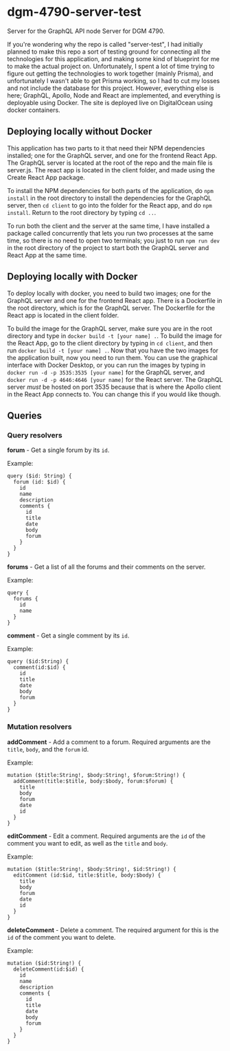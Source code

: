 # dgm-4790-server-test

Server for the GraphQL API node Server for DGM 4790. 

If you're wondering why the repo is called "server-test", I had initially planned to make this repo a sort of testing ground for connecting all the technologies for this application, and making some kind of blueprint for me to make the actual project on. Unfortunately, I spent a lot of time trying to figure out getting the technologies to work together (mainly Prisma), and unfortunately I wasn't able to get Prisma working, so I had to cut my losses and not include the database for this project. However, everything else is here; GraphQL, Apollo, Node and React are implemented, and everything is deployable using Docker. The site is deployed live on DigitalOcean using docker containers. 

## Deploying locally without Docker

This application has two parts to it that need their NPM dependencies installed; one for the GraphQL server, and one for the frontend React App. The GraphQL server is located at the root of the repo and the main file is server.js. The react app is located in the client folder, and made using the Create React App package. 

To install the NPM dependencies for both parts of the application, do `npm install` in the root directory to install the dependencies for the GraphQL server, then `cd client` to go into the folder for the React app, and do `npm install`. Return to the root directory by typing `cd ..`. 

To run both the client and the server at the same time, I have installed a package called concurrently that lets you run two processes at the same time, so there is no need to open two terminals; you just to run `npm run dev` in the root directory of the project to start both the GraphQL server and React App at the same time.

## Deploying locally with Docker

To deploy locally with docker, you need to build two images; one for the GraphQL server and one for the frontend React app. There is a Dockerfile in the root directory, which is for the GraphQL server. The Dockerfile for the React app is located in the client folder. 

To build the image for the GraphQL server, make sure you are in the root directory and type in `docker build -t [your name] .`. To build the image for the React App, go to the client directory by typing in `cd client`, and then run `docker build -t [your name] .`. Now that you have the two images for the application built, now you need to run them. You can use the graphical interface with Docker Desktop, or you can run the images by typing in `docker run -d -p 3535:3535 [your name]` for the GraphQL server, and `docker run -d -p 4646:4646 [your name]` for the React server. The GraphQL server _must_ be hosted on port 3535 because that is where the Apollo client in the React App connects to. You can change this if you would like though.

## Queries

### Query resolvers

**forum** - Get a single forum by its `id`.

Example:
```
query ($id: String) {
  forum (id: $id) {
    id
    name
    description
    comments {
      id
      title
      date 
      body
      forum
    }
  } 
}
```

**forums** - Get a list of all the forums and their comments on the server.

Example:
```
query {
  forums {
    id
    name
  } 
}
```

**comment** - Get a single comment by its `id`.

Example:
```
query ($id:String) {
  comment(id:$id) {
    id
    title
    date
    body
    forum
  }
}
```

### Mutation resolvers

**addComment** - Add a comment to a forum. Required arguments are the `title`, `body`, and the `forum` id.

Example:
```
mutation ($title:String!, $body:String!, $forum:String!) {
  addComment(title:$title, body:$body, forum:$forum) {
    title
    body
    forum
    date
    id
  }
}
```

**editComment** - Edit a comment. Required arguments are the `id` of the comment you want to edit, as well as the `title` and `body`. 

Example:
```
mutation ($title:String!, $body:String!, $id:String!) {
  editComment (id:$id, title:$title, body:$body) {
    title
    body
    forum
    date
    id
  }
}
```


**deleteComment** - Delete a comment. The required argument for this is the `id` of the comment you want to delete.

Example:
```
mutation ($id:String!) {
  deleteComment(id:$id) {
    id
    name
    description
    comments {
      id
      title
      date 
      body
      forum
    }
  }
}
```
